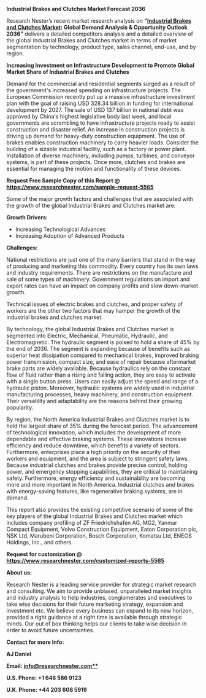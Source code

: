 ﻿**Industrial Brakes and Clutches Market Forecast 2036**

Research Nester’s recent market research analysis on **“[Industrial Brakes and Clutches Market](https://www.researchnester.com/reports/industrial-brakes-and-clutches-market/5565): Global Demand Analysis & Opportunity Outlook 2036”** delivers a detailed competitors analysis and a detailed overview of the global Industrial Brakes and Clutches market in terms of market segmentation by technology, product type, sales channel, end-use, and by region. 

**Increasing Investment on Infrastructure Development to Promote Global Market Share of Industrial Brakes and Clutches**

Demand for the commercial and residential segments surged as a result of the government's increased spending on infrastructure projects. The European Commission recently put up a massive infrastructure investment plan with the goal of raising USD 328.34 billion in funding for international development by 2027. The sale of USD 137 billion in national debt was approved by China's highest legislative body last week, and local governments are scrambling to have infrastructure projects ready to assist construction and disaster relief. An increase in construction projects is driving up demand for heavy-duty construction equipment. The use of brakes enables construction machinery to carry heavier loads. Consider the building of a sizable industrial facility, such as a factory or power plant. Installation of diverse machinery, including pumps, turbines, and conveyor systems, is part of these projects. Once more, clutches and brakes are essential for managing the motion and functionality of these devices.

**Request Free Sample Copy of this Report @ <https://www.researchnester.com/sample-request-5565>** 

Some of the major growth factors and challenges that are associated with the growth of the global Industrial Brakes and Clutches market are:

**Growth Drivers:**

- Increasing Technological Advances 
- Increasing Adoption of Advanced Products

**Challenges:**

National restrictions are just one of the many barriers that stand in the way of producing and marketing this commodity. Every country has its own laws and industry requirements. There are restrictions on the manufacture and sale of some types of machinery. Government regulations on import and export rates can have an impact on company profits and slow down-market growth.

Technical issues of electric brakes and clutches, and proper safety of workers are the other two factors that may hamper the growth of the industrial brakes and clutches market. 

By technology, the global Industrial Brakes and Clutches market is segmented into Electric, Mechanical, Pneumatic, Hydraulic, and Electromagnetic. The hydraulic segment is poised to hold a share of 45% by the end of 2036. The segment is expanding because of benefits such as superior heat dissipation compared to mechanical brakes, improved braking power transmission, compact size, and ease of repair because aftermarket brake parts are widely available. Because hydraulics rely on the constant flow of fluid rather than a rising and falling action, they are easy to activate with a single button press. Users can easily adjust the speed and range of a hydraulic piston. Moreover, hydraulic systems are widely used in industrial manufacturing processes, heavy machinery, and construction equipment. Their versatility and adaptability are the reasons behind their growing popularity. 

By region, the North America Industrial Brakes and Clutches market is to hold the largest share of 35% during the forecast period. The advancement of technological innovation, which includes the development of more dependable and effective braking systems. These innovations increase efficiency and reduce downtime, which benefits a variety of sectors. Furthermore, enterprises place a high priority on the security of their workers and equipment, and the area is subject to stringent safety laws. Because industrial clutches and brakes provide precise control, holding power, and emergency stopping capabilities, they are critical to maintaining safety. Furthermore, energy efficiency and sustainability are becoming more and more important in North America. Industrial clutches and brakes with energy-saving features, like regenerative braking systems, are in demand.

This report also provides the existing competitive scenario of some of the key players of the global Industrial Brakes and Clutches market which includes company profiling of ZF Friedrichshafen AG, MG2, Yanmar Compact Equipment, Volvo Construction Equipment, Eaton Corporation plc, NSK Ltd, Marubeni Corporation, Bosch Corporation, Komatsu Ltd, ENEOS Holdings, Inc., and others. 

**Request for customization @ <https://www.researchnester.com/customized-reports-5565>** 

**About us:** 

Research Nester is a leading service provider for strategic market research and consulting. We aim to provide unbiased, unparalleled market insights and industry analysis to help industries, conglomerates and executives to take wise decisions for their future marketing strategy, expansion and investment etc. We believe every business can expand to its new horizon, provided a right guidance at a right time is available through strategic minds. Our out of box thinking helps our clients to take wise decision in order to avoid future uncertainties.

**Contact for more Info:**

**AJ Daniel**

**Email: [info@researchnester.com**](mailto:info@researchnester.com)**

**U.S. Phone: +1 646 586 9123** 

**U.K. Phone: +44 203 608 5919**

